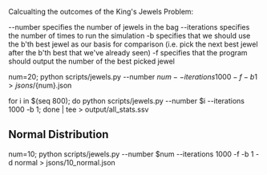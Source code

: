Calcualting the outcomes of the King's Jewels Problem:

--number specifies the number of jewels in the bag
--iterations specifies the number of times to run the simulation
-b specifies that we should use the b'th best jewel as our basis for comparison
    (i.e. pick the next best jewel after the b'th best that we've already seen)
-f specifies that the program should output the number of the best picked jewel

num=20; python scripts/jewels.py --number $num --iterations 1000 -f -b 1 > jsons/${num}.json

for i in $(seq 800); do python scripts/jewels.py --number $i --iterations 1000 -b 1; done | tee > output/all_stats.ssv

## Normal Distribution ##

num=10; python scripts/jewels.py --number $num --iterations 1000 -f -b 1 -d normal > jsons/10_normal.json
